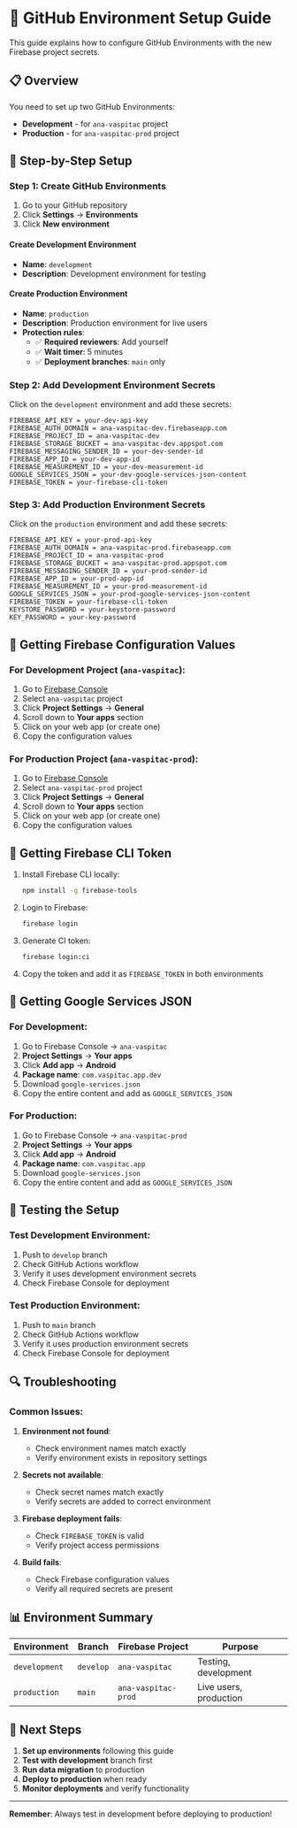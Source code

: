 # 🔧 GitHub Environment Setup Guide

This guide explains how to configure GitHub Environments with the new Firebase project secrets.

## 📋 Overview

You need to set up two GitHub Environments:
- **Development** - for `ana-vaspitac` project
- **Production** - for `ana-vaspitac-prod` project

## 🚀 Step-by-Step Setup

### Step 1: Create GitHub Environments

1. Go to your GitHub repository
2. Click **Settings** → **Environments**
3. Click **New environment**

#### Create Development Environment
- **Name**: `development`
- **Description**: Development environment for testing

#### Create Production Environment
- **Name**: `production`
- **Description**: Production environment for live users
- **Protection rules**:
  - ✅ **Required reviewers**: Add yourself
  - ✅ **Wait timer**: 5 minutes
  - ✅ **Deployment branches**: `main` only

### Step 2: Add Development Environment Secrets

Click on the `development` environment and add these secrets:

```
FIREBASE_API_KEY = your-dev-api-key
FIREBASE_AUTH_DOMAIN = ana-vaspitac-dev.firebaseapp.com
FIREBASE_PROJECT_ID = ana-vaspitac-dev
FIREBASE_STORAGE_BUCKET = ana-vaspitac-dev.appspot.com
FIREBASE_MESSAGING_SENDER_ID = your-dev-sender-id
FIREBASE_APP_ID = your-dev-app-id
FIREBASE_MEASUREMENT_ID = your-dev-measurement-id
GOOGLE_SERVICES_JSON = your-dev-google-services-json-content
FIREBASE_TOKEN = your-firebase-cli-token
```

### Step 3: Add Production Environment Secrets

Click on the `production` environment and add these secrets:

```
FIREBASE_API_KEY = your-prod-api-key
FIREBASE_AUTH_DOMAIN = ana-vaspitac-prod.firebaseapp.com
FIREBASE_PROJECT_ID = ana-vaspitac-prod
FIREBASE_STORAGE_BUCKET = ana-vaspitac-prod.appspot.com
FIREBASE_MESSAGING_SENDER_ID = your-prod-sender-id
FIREBASE_APP_ID = your-prod-app-id
FIREBASE_MEASUREMENT_ID = your-prod-measurement-id
GOOGLE_SERVICES_JSON = your-prod-google-services-json-content
FIREBASE_TOKEN = your-firebase-cli-token
KEYSTORE_PASSWORD = your-keystore-password
KEY_PASSWORD = your-key-password
```

## 🔑 Getting Firebase Configuration Values

### For Development Project (`ana-vaspitac`):

1. Go to [Firebase Console](https://console.firebase.google.com/)
2. Select `ana-vaspitac` project
3. Click **Project Settings** → **General**
4. Scroll down to **Your apps** section
5. Click on your web app (or create one)
6. Copy the configuration values

### For Production Project (`ana-vaspitac-prod`):

1. Go to [Firebase Console](https://console.firebase.google.com/)
2. Select `ana-vaspitac-prod` project
3. Click **Project Settings** → **General**
4. Scroll down to **Your apps** section
5. Click on your web app (or create one)
6. Copy the configuration values

## 🔐 Getting Firebase CLI Token

1. Install Firebase CLI locally:
   ```bash
   npm install -g firebase-tools
   ```

2. Login to Firebase:
   ```bash
   firebase login
   ```

3. Generate CI token:
   ```bash
   firebase login:ci
   ```

4. Copy the token and add it as `FIREBASE_TOKEN` in both environments

## 📱 Getting Google Services JSON

### For Development:
1. Go to Firebase Console → `ana-vaspitac`
2. **Project Settings** → **Your apps**
3. Click **Add app** → **Android**
4. **Package name**: `com.vaspitac.app.dev`
5. Download `google-services.json`
6. Copy the entire content and add as `GOOGLE_SERVICES_JSON`

### For Production:
1. Go to Firebase Console → `ana-vaspitac-prod`
2. **Project Settings** → **Your apps**
3. Click **Add app** → **Android**
4. **Package name**: `com.vaspitac.app`
5. Download `google-services.json`
6. Copy the entire content and add as `GOOGLE_SERVICES_JSON`

## 🧪 Testing the Setup

### Test Development Environment:
1. Push to `develop` branch
2. Check GitHub Actions workflow
3. Verify it uses development environment secrets
4. Check Firebase Console for deployment

### Test Production Environment:
1. Push to `main` branch
2. Check GitHub Actions workflow
3. Verify it uses production environment secrets
4. Check Firebase Console for deployment

## 🔍 Troubleshooting

### Common Issues:

1. **Environment not found**:
   - Check environment names match exactly
   - Verify environment exists in repository settings

2. **Secrets not available**:
   - Check secret names match exactly
   - Verify secrets are added to correct environment

3. **Firebase deployment fails**:
   - Check `FIREBASE_TOKEN` is valid
   - Verify project access permissions

4. **Build fails**:
   - Check Firebase configuration values
   - Verify all required secrets are present

## 📊 Environment Summary

| Environment | Branch | Firebase Project | Purpose |
|-------------|--------|------------------|---------|
| `development` | `develop` | `ana-vaspitac` | Testing, development |
| `production` | `main` | `ana-vaspitac-prod` | Live users, production |

## 🎯 Next Steps

1. **Set up environments** following this guide
2. **Test with development** branch first
3. **Run data migration** to production
4. **Deploy to production** when ready
5. **Monitor deployments** and verify functionality

---

**Remember**: Always test in development before deploying to production! 
